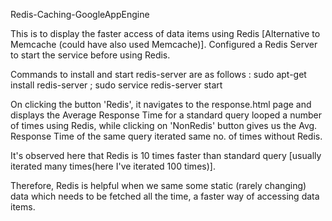 Redis-Caching-GoogleAppEngine

This is to display the faster access of data items using Redis [Alternative to Memcache (could have also used Memcache)]. Configured 
a Redis Server to start the service before using Redis.

Commands to install and start redis-server are as follows :
sudo apt-get install redis-server ;
sudo service redis-server start

On clicking the button 'Redis', it navigates to the response.html page and displays the Average Response Time for a standard query looped
a number of times using Redis, while clicking on 'NonRedis' button gives us the Avg. Response Time of the same query iterated same no. of
times without Redis.

It's observed here that Redis is 10 times faster than standard query [usually iterated many times(here I've iterated 100 times)].

Therefore, Redis is helpful when we same some static (rarely changing) data which needs to be fetched all the time, a faster way of 
accessing data items.

